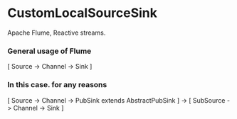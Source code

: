 # CustomLocalSourceSink

Apache Flume, Reactive streams.

### General usage of Flume
[ Source -> Channel -> Sink ]

### In this case. for any reasons
[ Source -> Channel -> PubSink extends AbstractPubSink ] -> [ SubSource -> Channel -> Sink ]
